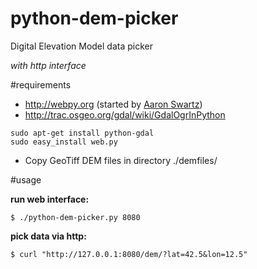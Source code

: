 python-dem-picker
==========

Digital Elevation Model data picker

*with http interface*

#requirements

* http://webpy.org (started by [Aaron Swartz](http://www.aaronsw.com/))
* http://trac.osgeo.org/gdal/wiki/GdalOgrInPython

```
sudo apt-get install python-gdal
sudo easy_install web.py
```

- Copy GeoTiff DEM files in directory ./demfiles/

#usage

**run web interface:**

```
$ ./python-dem-picker.py 8080
```

**pick data via http:**
```
$ curl "http://127.0.0.1:8080/dem/?lat=42.5&lon=12.5"
```